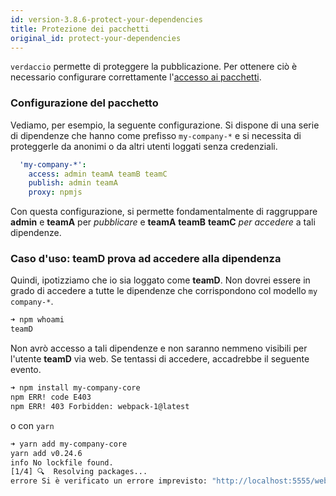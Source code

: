 ```yaml
---
id: version-3.8.6-protect-your-dependencies
title: Protezione dei pacchetti
original_id: protect-your-dependencies
---
```

`verdaccio` permette di proteggere la pubblicazione. Per ottenere ciò è necessario configurare correttamente l'[accesso ai pacchetti](packages).

### Configurazione del pacchetto

Vediamo, per esempio, la seguente configurazione. Si dispone di una serie di dipendenze che hanno come prefisso `my-company-*` e si necessita di proteggerle da anonimi o da altri utenti loggati senza credenziali.

```yaml
  'my-company-*':
    access: admin teamA teamB teamC
    publish: admin teamA
    proxy: npmjs
```

Con questa configurazione, si permette fondamentalmente di raggruppare **admin** e **teamA** per *pubblicare* e **teamA** **teamB** **teamC** *per accedere* a tali dipendenze.

### Caso d'uso: teamD prova ad accedere alla dipendenza

Quindi, ipotizziamo che io sia loggato come **teamD**. Non dovrei essere in grado di accedere a tutte le dipendenze che corrispondono col modello `my company-*`.

```bash
➜ npm whoami
teamD
```

Non avrò accesso a tali dipendenze e non saranno nemmeno visibili per l'utente **teamD** via web. Se tentassi di accedere, accadrebbe il seguente evento.

```bash
➜ npm install my-company-core
npm ERR! code E403
npm ERR! 403 Forbidden: webpack-1@latest
```

o con `yarn`

```bash
➜ yarn add my-company-core
yarn add v0.24.6
info No lockfile found.
[1/4] 🔍  Resolving packages...
errore Si è verificato un errore imprevisto: "http://localhost:5555/webpack-1: gli utenti non registrati non sono autorizzati ad accedere al pacchetto my-company-core".
```